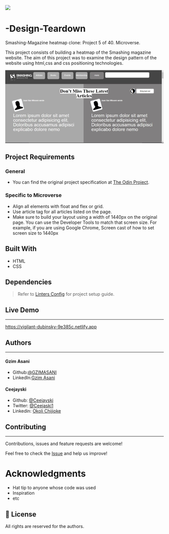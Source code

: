 ![](https://img.shields.io/badge/Microverse-blueviolet)

# -Design-Teardown
Smashing-Magazine heatmap clone: Project 5 of 40. Microverse. 

This project consists of building a heatmap of the Smashing magazine website. The aim of this project was to examine the design pattern of the website using html,css and css positioning technologies.

![screenshot](./images/screenshot.jpg)

## Project Requirements

### General
- You can find the original project specification at [The Odin Project](https://www.theodinproject.com/courses/html5-and-css3/lessons/design-teardown).

### Specific to Microverse

- Align all elements with float and flex or grid.
- Use article tag for all articles listed on the page.
- Make sure to build your layout using a width of 1440px on the original page. You can use the Developer Tools to   match that screen size. For example, if you are using Google Chrome, Screen cast of how to set screen size to 1440px

## Built With

- HTML
- CSS

## Dependencies

> Refer to [Linters Config](https://github.com/eananti/linters-config/tree/master/html-css) for project setup guide.

## Live Demo
---
https://vigilant-dubinsky-9e385c.netlify.app

## Authors
---
#### Gzim Asani
- Github:[@GZIMASANI](https://github.com/GzimAsani )
- LinkedIn:[Gzim Asani](https://www.linkedin.com/in/gzim-asani-83390a17a/ )

#### Ceejayski
- Github: [@Ceejayski](https://github.com/ceejayski)
- Twitter: [@Ceejaski1](https://twitter.com/Ceejayski1)
- Linkedin: [Okoli Chijioke](https://www.linkedin.com/in/okolichijioke/)

## Contributing
---
Contributions, issues and feature requests are welcome!

Feel free to check the [Issue]() and help us improve!

# Acknowledgments

- Hat tip to anyone whose code was used
- Inspiration
- etc

## 📝 License

All rights are reserved for the authors.